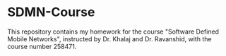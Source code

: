 # SDMN-Course
This repository contains my homework for the course "Software Defined Mobile Networks", instructed by Dr. Khalaj and Dr. Ravanshid, with the course number 258471.
